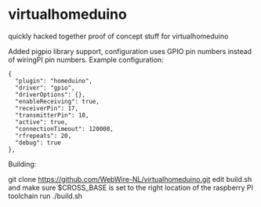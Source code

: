 virtualhomeduino
================

quickly hacked together proof of concept stuff for virtualhomeduino

Added pigpio library support, configuration uses GPIO pin numbers instead of wiringPI pin numbers.
Example configuration:

    {
      "plugin": "homeduino",
      "driver": "gpio",
      "driverOptions": {},
      "enableReceiving": true,
      "receiverPin": 17,
      "transmitterPin": 18,
      "active": true,
      "connectionTimeout": 120000,
      "rfrepeats": 20,
      "debug": true
    },


Building:

git clone https://github.com/WebWire-NL/virtualhomeduino.git
edit build.sh and make sure $CROSS_BASE is set to the right location of the raspberry PI toolchain
run ./build.sh
